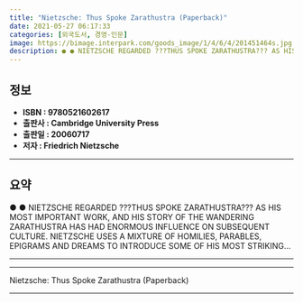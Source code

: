 ```yaml
---
title: "Nietzsche: Thus Spoke Zarathustra (Paperback)"
date: 2021-05-27 06:17:33
categories: [외국도서, 경영-인문]
image: https://bimage.interpark.com/goods_image/1/4/6/4/201451464s.jpg
description: ● ● NIETZSCHE REGARDED ???THUS SPOKE ZARATHUSTRA??? AS HIS MOST IMPORTANT WORK, AND HIS STORY OF THE WANDERING ZARATHUSTRA HAS HAD ENORMOUS INFLUENCE ON SUBSE
---
```


## **정보**

- **ISBN : 9780521602617**
- **출판사 : Cambridge University Press**
- **출판일 : 20060717**
- **저자 : Friedrich Nietzsche**

------



## **요약**

●  ●  NIETZSCHE REGARDED ???THUS SPOKE ZARATHUSTRA??? AS HIS MOST IMPORTANT WORK, AND HIS STORY OF THE WANDERING ZARATHUSTRA HAS HAD ENORMOUS INFLUENCE ON SUBSEQUENT CULTURE. NIETZSCHE USES A MIXTURE OF HOMILIES, PARABLES, EPIGRAMS AND DREAMS TO INTRODUCE SOME OF HIS MOST STRIKING... 

------



------


Nietzsche: Thus Spoke Zarathustra (Paperback) 

------


